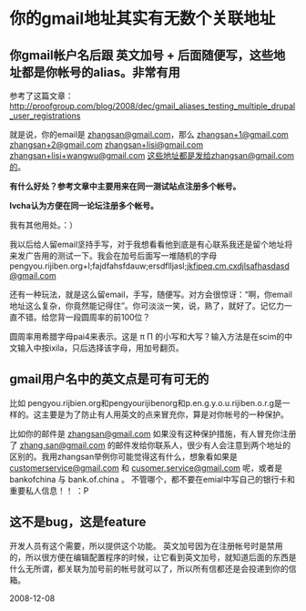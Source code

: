 # 你的gmail地址其实有无数个关联地址

## 你gmail帐户名后跟 英文加号 + 后面随便写，这些地址都是你帐号的alias。非常有用

参考了这篇文章： http://proofgroup.com/blog/2008/dec/gmail_aliases_testing_multiple_drupal_user_registrations

就是说，你的email是 zhangsan@gmail.com，那么 zhangsan+1@gmail.com zhangsan+2@gmail.com zhangsan+lisi@gmail.com zhangsan+lisi+wangwu@gmail.com 这些地址都是发给zhangsan@gmail.com的。

**有什么好处？参考文章中主要用来在同一测试站点注册多个帐号。**

**lvcha认为方便在同一论坛注册多个帐号。**

我有其他用处。：）

我以后给人留email坚持手写，对于我想看看他到底是有心联系我还是留个地址将来发广告用的测试一下。我会在加号后面写一堆随机的字母
pengyou.rijiben.org+l;fajdfahsfdauw;ersdflljasl;jkfipeq.cm.cxdjlsafhasdasd@gmail.com

还有一种玩法，就是这么留email，手写，随便写。对方会很惊讶：“啊，你email地址这么复杂，你竟然能记得住”。你可淡淡一笑，说，熟了，就好了。记忆力一直不错。给您背一段圆周率的前100位？

圆周率用希腊字母pai4来表示。这是 π Π 的小写和大写？输入方法是在scim的中文输入中按ixila，只后选择该字母，用加号翻页。


## gmail用户名中的英文点是可有可无的

比如 pengyou.rijbien.org和pengyourijibenorg和p.en.g.y.o.u.rijiben.o.r.g是一样的。这主要是为了防止有人用英文的点来冒充你，算是对你帐号的一种保护。

比如你的邮件是 zhangsan@gmail.com 如果没有这种保护措施，有人冒充你注册了 zhang.san@gmail.com 的邮件发给你联系人，很少有人会注意到两个地址的区别的。我用zhangsan举例你可能觉得这有什么，想象看如果是 customerservice@gmail.com 和 cusomer.service@gmail.com 呢，或者是 bankofchina 与 bank.of.china 。 不管哪个，都不要在emial中写自己的银行卡和重要私人信息！！ ：P

## 这不是bug，这是feature
开发人员有这个需要，所以提供这个功能。
英文加号因为在注册帐号时是禁用的，所以很方便在编辑配置程序的时候，让它看到英文加号，就知道后面的东西是什么无所谓，都关联为加号前的帐号就可以了，所以所有信都还是会投递到你的信箱。

2008-12-08